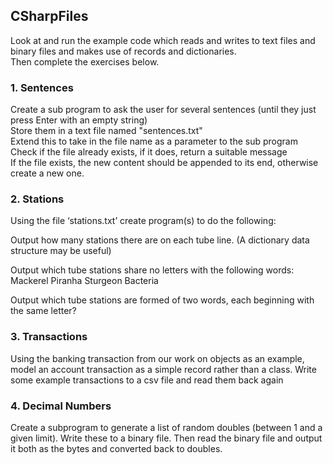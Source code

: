 ## CSharpFiles

Look at and run the example code which reads and writes to text files and binary files and makes use of records and dictionaries.<br/>
Then complete the exercises below.

### 1. Sentences
Create a sub program to ask the user for several sentences (until they just press Enter with an empty string)<br/>
Store them in a text file named "sentences.txt"<br/> 
Extend this to take in the file name as a parameter to the sub program<br/> 
Check if the file already exists, if it does, return a suitable message<br/> 
If the file exists, the new content should be appended to its end, otherwise create a new one.<br/> 

### 2. Stations
Using the file ‘stations.txt’ create program(s) to do the following:

Output how many stations there are on each tube line. (A dictionary data structure may be useful)

Output which tube stations share no letters with the following words: 
Mackerel
Piranha
Sturgeon
Bacteria 

Output which tube stations are formed of two words, each beginning with the same letter? 

### 3. Transactions
Using the banking transaction from our work on objects as an example, model an account transaction as a simple record rather than a class.
Write some example transactions to a csv file and read them back again

### 4. Decimal Numbers
Create a subprogram to generate a list of random doubles (between 1 and a given limit). Write these to a binary file.
Then read the binary file and output it both as the bytes and converted back to doubles.

